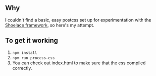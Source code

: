 ## Why
I couldn't find a basic, easy postcss set up for experimentation with the [Shoelace framework](https://github.com/claviska/shoelace-css), so here's my attempt.

## To get it working

1. `npm install`
2. `npm run process-css`
3. You can check out index.html to make sure that the css compiled correctly.